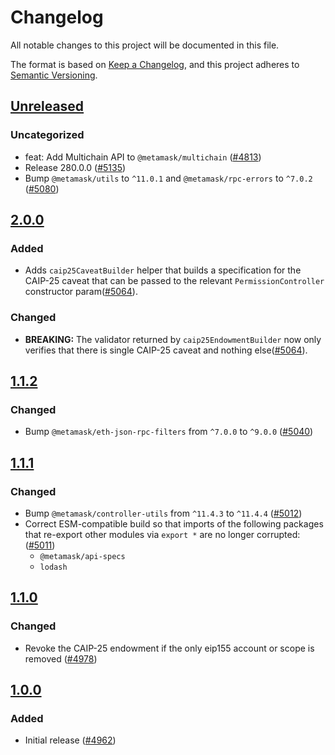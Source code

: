 # Changelog

All notable changes to this project will be documented in this file.

The format is based on [Keep a Changelog](https://keepachangelog.com/en/1.0.0/),
and this project adheres to [Semantic Versioning](https://semver.org/spec/v2.0.0.html).

## [Unreleased]

### Uncategorized

- feat: Add Multichain API to `@metamask/multichain` ([#4813](https://github.com/MetaMask/core.git/pull/4813))
- Release 280.0.0 ([#5135](https://github.com/MetaMask/core.git/pull/5135))
- Bump `@metamask/utils` to `^11.0.1` and `@metamask/rpc-errors` to `^7.0.2` ([#5080](https://github.com/MetaMask/core.git/pull/5080))

## [2.0.0]

### Added

- Adds `caip25CaveatBuilder` helper that builds a specification for the CAIP-25 caveat that can be passed to the relevant `PermissionController` constructor param([#5064](https://github.com/MetaMask/core/pull/5064)).

### Changed

- **BREAKING:** The validator returned by `caip25EndowmentBuilder` now only verifies that there is single CAIP-25 caveat and nothing else([#5064](https://github.com/MetaMask/core/pull/5064)).

## [1.1.2]

### Changed

- Bump `@metamask/eth-json-rpc-filters` from `^7.0.0` to `^9.0.0` ([#5040](https://github.com/MetaMask/core/pull/5040))

## [1.1.1]

### Changed

- Bump `@metamask/controller-utils` from `^11.4.3` to `^11.4.4` ([#5012](https://github.com/MetaMask/core/pull/5012))
- Correct ESM-compatible build so that imports of the following packages that re-export other modules via `export *` are no longer corrupted: ([#5011](https://github.com/MetaMask/core/pull/5011))
  - `@metamask/api-specs`
  - `lodash`

## [1.1.0]

### Changed

- Revoke the CAIP-25 endowment if the only eip155 account or scope is removed ([#4978](https://github.com/MetaMask/core/pull/4978))

## [1.0.0]

### Added

- Initial release ([#4962](https://github.com/MetaMask/core/pull/4962))

[Unreleased]: https://github.com/MetaMask/core.git/compare/@metamask/multichain@2.0.0...HEAD
[2.0.0]: https://github.com/MetaMask/core.git/compare/@metamask/multichain@1.1.2...@metamask/multichain@2.0.0
[1.1.2]: https://github.com/MetaMask/core.git/compare/@metamask/multichain@1.1.1...@metamask/multichain@1.1.2
[1.1.1]: https://github.com/MetaMask/core.git/compare/@metamask/multichain@1.1.0...@metamask/multichain@1.1.1
[1.1.0]: https://github.com/MetaMask/core.git/compare/@metamask/multichain@1.0.0...@metamask/multichain@1.1.0
[1.0.0]: https://github.com/MetaMask/core.git/releases/tag/@metamask/multichain@1.0.0
